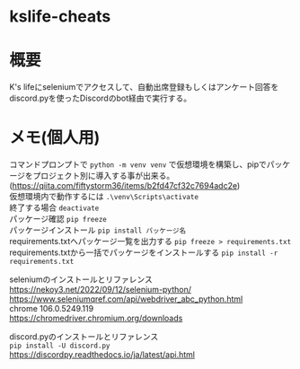 # kslife-cheats

# 概要  
K's lifeにseleniumでアクセスして、自動出席登録もしくはアンケート回答をdiscord.pyを使ったDiscordのbot経由で実行する。  
  
# メモ(個人用)  
コマンドプロンプトで ```python -m venv venv``` で仮想環境を構築し、pipでパッケージをプロジェクト別に導入する事が出来る。(https://qiita.com/fiftystorm36/items/b2fd47cf32c7694adc2e)  
仮想環境内で動作するには ```.\venv\Scripts\activate```  
終了する場合 ```deactivate```  
パッケージ確認 ```pip freeze```  
パッケージインストール ```pip install パッケージ名```  
requirements.txtへパッケージ一覧を出力する ```pip freeze > requirements.txt```  
requirements.txtから一括でパッケージをインストールする ```pip install -r requirements.txt```  
  
seleniumのインストールとリファレンス  
https://nekoy3.net/2022/09/12/selenium-python/  
https://www.seleniumqref.com/api/webdriver_abc_python.html  
chrome 106.0.5249.119  
https://chromedriver.chromium.org/downloads  
  
discord.pyのインストールとリファレンス  
```pip install -U discord.py```  
https://discordpy.readthedocs.io/ja/latest/api.html  